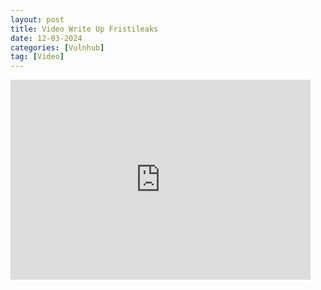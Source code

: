 ```yaml
---
layout: post
title: Video Write Up Fristileaks
date: 12-03-2024
categories: [Vulnhub]
tag: [Video]
---
```


<iframe width="480" height="320" src="https://www.youtube.com/embed/q2g-SW7DFII" frameborder="0" allowfullscreen></iframe>